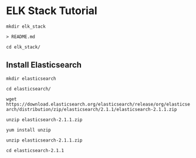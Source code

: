 # ELK Stack Tutorial

`mkdir elk_stack`

`> README.md`

`cd elk_stack/`

## Install Elasticsearch

`mkdir elasticsearch`

`cd elasticsearch/`

`wget https://download.elasticsearch.org/elasticsearch/release/org/elasticsearch/distribution/zip/elasticsearch/2.1.1/elasticsearch-2.1.1.zip`

`unzip elasticsearch-2.1.1.zip`

`yum install unzip`

`unzip elasticsearch-2.1.1.zip`

`cd elasticsearch-2.1.1`
